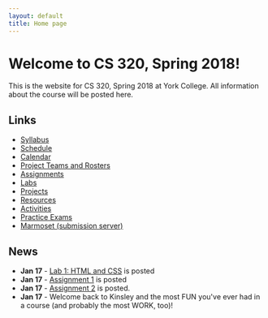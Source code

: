 ```yaml
---
layout: default
title: Home page
---
```


# Welcome to CS 320, Spring 2018!

This is the website for CS 320, Spring 2018 at York College.
All information about the course will be posted here.

## Links

* [Syllabus](syllabus.html)
* [Schedule](schedule.html)
* [Calendar](CS320-Spring2018Calendar.pdf)
* [Project Teams and Rosters](teams-and-rosters/index.html)
* [Assignments](assign/index.html)
* [Labs](labs/index.html)
* [Projects](projects/index.html)
* [Resources](resources/index.html)
* [Activities](activities.html)
* [Practice Exams](practice/index.html)
* [Marmoset (submission server)](https://cs.ycp.edu/marmoset)

## News

<!--
* **Apr 24** - [Assignment 10](assign/assign10.html) is an individual reflection on the team project.  [Assignment 11](assign/assign11.html) is a self/peer evaluation for the team project.  They are both due Tuesday, May 8th by 11:59 PM.

* **Apr 24** - [Assignment 9](assign/assign09.html) describes the deliverables for the individual project.

* **Apr 24** - [Assignment 8](assign/assign08.html) describes the deliverables for the team project.

* **Apr 24** - [Team Project Milestone 4](assign/assign03.html) is due Monday, April 30th.  This will be a 10-minute (max) in-class team presentation/demonstration of your team's progress since milestone 3.  You should have a 95% working system, with a higher degree of "polish".  All SQL database functionality should be implemented for this milestone.  See the guidelines for [Team Project Milestone 4](assign/assign03.html).

* **Apr 16** - [Individual Project Milestone3](assign/assign04.html) is due Monday, April 23rd.  This will be a 3-4 minute in-class demonstration of your progress since Milestone 2.

* **Apr 13** - [Team Project Milestone 3](assign/assign03.html) is due Friday, April 20th.  This will be a 10-minute (max) in-class team presentation/demonstration of your team's progress since milestone 2.  SQL database functionality **is required** for this milestone.  A large majority of your classes, methods, test cases, and web page navigation should be implemented by milestone 3, as well.

* **Apr 2** - Posted an extensive example project on the [Resources page](./resources) that incorporates the Web Applications lab solution (Lab02) with the ORM Lab solution (Lab06).  It provides a web application front-end to the ORM queries, as well as demonstrates the use of login session information, and incorporation of a SQL database persistence layer with a many-to-many relationship.

* **Mar 28** - The midterm exam will be in-class on **Friday, 4-6-18**.  It will be open notes and you can use any resource on the CS320 website, as well as your lab solutions.  A practice exam will be posted over the weekend.  We will use Wednesday, 4-4-18, to go over an end-to-end solution for the books database we've been working with, as well as review for the exam.

* **Mar 24** - [Individual Project Milestone2](assign/assign04.html) is due Monday, April 9th.  This will be a 3-4 minute in-class demonstration of your progress since Milestone 1.

* **Mar 24** - [Team Project Milestone 2](assign/assign03.html) is due Monday, April 2nd.  This will be a 10-minute (max) in-class team presentation/demonstration of your team's progress since milestone 1.  SQL database functionality is **NOT** required for this milestone (but **IS** required for the third milestone.)

* **Mar 23** - [Lab06: ORM](labs/lab06.html) is posted.  It is due **Friday, 3-30-18**.

* **Mar 11** - [Lab05: JDBC](labs/lab05.html) is posted.  It is due **Friday, 3-16-18**.

* **Mar 11** - [Lab04: SQL, Queries, Joins](labs/lab04.html) is posted.  It is due **Tuesday, 3-13-18**.

* **Mar 4** - [Assignment 4: Individual Project Milestones](assign/assign04.html) **Individual Milestone 1: Baseline** is **due on Monday, March 26th**.  This will be a 3-4 minute in-class demonstration of your progress, to date.

* **Mar 4** - [Assignment 3: Team Project Milestones](assign/assign03.html) **Team Milestone 1: Minimal Working System** is **due on Monday, March 19th**.    This will be an 8-10 minute (max) in-class team presentation/demonstration of your team's progress on your UI structure and navigation.  You should have the vast majority of your servlets and JSPs defined, and be able to navigate between most, if not all, of your pages.  Your HTML/CSS will still be in a rough state - don't worry about making it "pretty", focus on functionality over form.

* **Feb 20** - [Assignment 6](assign/assign06.html) due date has been moved to Saturday, 2-24-18.

* **Feb 9** - For the in-class presentations of your group's work-in-progress analysis models on Friday (2-16): please use [Violet UML](http://alexdp.free.fr/violetumleditor/page.php) to create a nicely-formatted electronic version of your team's model.  You can download the jarfile from the [Resources Page](resources/index.html).

* **Feb 2** - [Assignment 5](assign/assign05.html) is **due Sunday, 2-11-18**

* **Jan 26** - [Lab02a: Web Applications II](labs/lab02a.html) is posted.  It is **due Sunday, 2-11-18**

* **Jan 24** - Please see the **Projects** page for possible team project ideas.

* **Jan 22** - Lab02: Web Applications I **due Sunday, 1-28-18**

* **Jan 22** - [Lab 2: Web Applications I](labs/lab02.html) is posted.  Please also see the [WebApps Notes](labs/lab02_notes.html) for additional information about setting up the lab.

* **Jan 22** - [Assignment 4](assign/assign04.html) describes the expectations for the individual project milestones.

* **Jan 22** - [Assignment 3](assign/assign03.html) describes the expectations for the team project milestones.

* **Jan 19** - Assign02: Individual Project Proposal **due Sunday, 2-4-18**
* **Jan 19** - Assign01: Team Project Proposal **due Sunday, 1-28-18**
* **Jan 19** - Lab01: HTML & CSS **due Sunday, 1-21-18**
-->

* **Jan 17** - [Lab 1: HTML and CSS](labs/lab01.html) is posted
* **Jan 17** - [Assignment 1](assign/assign01.html) is posted
* **Jan 17** - [Assignment 2](assign/assign02.html) is posted.
* **Jan 17** - Welcome back to Kinsley and the most FUN you've ever had in a course (and probably the most WORK, too)!